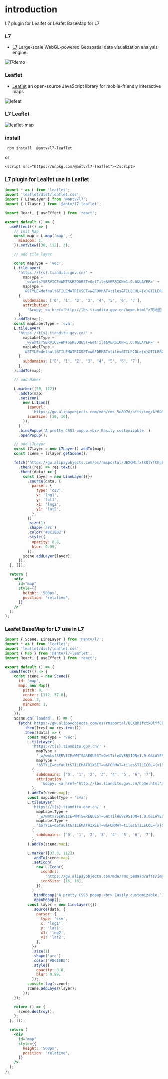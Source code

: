 # introduction

L7 plugin for Lealfet or Leafet BaseMap for L7

### L7

- [L7](https://github.com/antvis/l7) Large-scale WebGL-powered Geospatial data visualization analysis engine.

![l7demo](https://camo.githubusercontent.com/9dce91a0264bc3f6eb0b54c4cb7b4911555af7206db6eb9cb9bd9a9d000e8de8/68747470733a2f2f67772e616c697061796f626a656374732e636f6d2f6d646e2f726d735f3835356261622f616674732f696d672f412a532d373351704f386430594141414141414141414141426b4152516e4151)

### Leaflet

- [Leaflet](https://github.com/Leaflet/Leaflet) an open-source JavaScript library for mobile-friendly interactive maps

![lefeat](https://gw.alipayobjects.com/mdn/rms_816329/afts/img/A*0UvOQa_6rPcAAAAAAAAAAAAAARQnAQ)

### L7 Leaflet

![leaflet-map](https://gw.alipayobjects.com/mdn/rms_816329/afts/img/A*lAtVT4xvuQYAAAAAAAAAAAAAARQnAQ)

### install

```
 npm install  @antv/l7-leaflet

```

or

```
<script src="https://unpkg.com/@antv/l7-leaflet"></script>

```

### L7 plugin for Lealfet use in Leaflet

```jsx pure
import * as L from 'leaflet';
import 'leaflet/dist/leaflet.css';
import { LineLayer } from '@antv/l7';
import { L7Layer } from '@antv/l7-leaflet';

import React, { useEffect } from 'react';

export default () => {
  useEffect(() => {
    // Init Map
    const map = L.map('map', {
      minZoom: 1,
    }).setView([30, 112], 3);

    // add tile layer

    const mapType = 'vec';
    L.tileLayer(
      'https://t{s}.tianditu.gov.cn/' +
        mapType +
        '_w/wmts?SERVICE=WMTS&REQUEST=GetTile&VERSION=1.0.0&LAYER=' +
        mapType +
        '&STYLE=default&TILEMATRIXSET=w&FORMAT=tiles&TILECOL={x}&TILEROW={y}&TILEMATRIX={z}&tk=b72aa81ac2b3cae941d1eb213499e15e',
      {
        subdomains: ['0', '1', '2', '3', '4', '5', '6', '7'],
        attribution:
          '&copy; <a href="http://lbs.tianditu.gov.cn/home.html">天地图 GS(2022)3124号 - 甲测资字1100471</a>',
      },
    ).addTo(map);
    const mapLabelType = 'cva';
    L.tileLayer(
      'https://t{s}.tianditu.gov.cn/' +
        mapLabelType +
        '_w/wmts?SERVICE=WMTS&REQUEST=GetTile&VERSION=1.0.0&LAYER=' +
        mapLabelType +
        '&STYLE=default&TILEMATRIXSET=w&FORMAT=tiles&TILECOL={x}&TILEROW={y}&TILEMATRIX={z}&tk=b72aa81ac2b3cae941d1eb213499e15e',
      {
        subdomains: ['0', '1', '2', '3', '4', '5', '6', '7'],
      },
    ).addTo(map);

    // add Maker

    L.marker([30, 112])
      .addTo(map)
      .setIcon(
        new L.Icon({
          iconUrl:
            'https://gw.alipayobjects.com/mdn/rms_5e897d/afts/img/A*6ONoRKNECC0AAAAAAAAAAAAAARQnAQ',
          iconSize: [16, 16],
        }),
      )
      .bindPopup('A pretty CSS3 popup.<br> Easily customizable.')
      .openPopup();

    // add L7Layer
    const l7layer = new L7Layer().addTo(map);
    const scene = l7layer.getScene();

    fetch('https://gw.alipayobjects.com/os/rmsportal/UEXQMifxtkQlYfChpPwT.txt')
      .then((res) => res.text())
      .then((data) => {
        const layer = new LineLayer({})
          .source(data, {
            parser: {
              type: 'csv',
              x: 'lng1',
              y: 'lat1',
              x1: 'lng2',
              y1: 'lat2',
            },
          })
          .size(1)
          .shape('arc')
          .color('#8C1EB2')
          .style({
            opacity: 0.8,
            blur: 0.99,
          });
        scene.addLayer(layer);
      });
  }, []);

  return (
    <div
      id="map"
      style={{
        height: '500px',
        position: 'relative',
      }}
    />
  );
};
```

### Leafet BaseMap for L7 use in L7

```jsx pure
import { Scene, LineLayer } from '@antv/l7';
import * as L from 'leaflet';
import 'leaflet/dist/leaflet.css';
import { Map } from '@antv/l7-leaflet';
import React, { useEffect } from 'react';

export default () => {
  useEffect(() => {
    const scene = new Scene({
      id: 'map',
      map: new Map({
        pitch: 0,
        center: [112, 37.8],
        zoom: 3,
        minZoom: 1,
      }),
    });
    scene.on('loaded', () => {
      fetch('https://gw.alipayobjects.com/os/rmsportal/UEXQMifxtkQlYfChpPwT.txt')
        .then((res) => res.text())
        .then((data) => {
          const mapType = 'vec';
          L.tileLayer(
            'https://t{s}.tianditu.gov.cn/' +
              mapType +
              '_w/wmts?SERVICE=WMTS&REQUEST=GetTile&VERSION=1.0.0&LAYER=' +
              mapType +
              '&STYLE=default&TILEMATRIXSET=w&FORMAT=tiles&TILECOL={x}&TILEROW={y}&TILEMATRIX={z}&tk=b72aa81ac2b3cae941d1eb213499e15e',
            {
              subdomains: ['0', '1', '2', '3', '4', '5', '6', '7'],
              attribution:
                '&copy; <a href="http://lbs.tianditu.gov.cn/home.html">天地图 GS(2022)3124号 - 甲测资字1100471</a>',
            },
          ).addTo(scene.map);
          const mapLabelType = 'cva';
          L.tileLayer(
            'https://t{s}.tianditu.gov.cn/' +
              mapLabelType +
              '_w/wmts?SERVICE=WMTS&REQUEST=GetTile&VERSION=1.0.0&LAYER=' +
              mapLabelType +
              '&STYLE=default&TILEMATRIXSET=w&FORMAT=tiles&TILECOL={x}&TILEROW={y}&TILEMATRIX={z}&tk=b72aa81ac2b3cae941d1eb213499e15e',
            {
              subdomains: ['0', '1', '2', '3', '4', '5', '6', '7'],
            },
          ).addTo(scene.map);

          L.marker([37.8, 112])
            .addTo(scene.map)
            .setIcon(
              new L.Icon({
                iconUrl:
                  'https://gw.alipayobjects.com/mdn/rms_5e897d/afts/img/A*6ONoRKNECC0AAAAAAAAAAAAAARQnAQ',
                iconSize: [16, 16],
              }),
            )
            .bindPopup('A pretty CSS3 popup.<br> Easily customizable.')
            .openPopup();
          const layer = new LineLayer({})
            .source(data, {
              parser: {
                type: 'csv',
                x: 'lng1',
                y: 'lat1',
                x1: 'lng2',
                y1: 'lat2',
              },
            })
            .size(1)
            .shape('arc')
            .color('#8C1EB2')
            .style({
              opacity: 0.8,
              blur: 0.99,
            });
          console.log(scene);
          scene.addLayer(layer);
        });
    });

    return () => {
      scene.destroy();
    };
  }, []);

  return (
    <div
      id="map"
      style={{
        height: '500px',
        position: 'relative',
      }}
    />
  );
};
```
